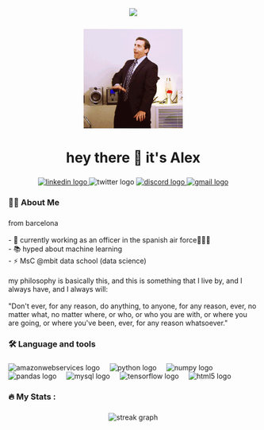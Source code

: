 <div align="center">
  <img src="https://visitor-badge.laobi.icu/badge?page_id=alexgomezlopez.alexgomezlopez&"  />
</div>

###

<div align="center">
  <img height="200" src="https://github.com/alexgomezlopez/alexgomezlopez/raw/main/scott.gif"  />
</div>

###

<h1 align="center">hey there 👋 it's Alex</h1>

###

<div align="center">
  <a href="https://www.linkedin.com/in/alexgomezlopez/" target="_blank">
    <img src="https://raw.githubusercontent.com/maurodesouza/profile-readme-generator/master/src/assets/icons/social/linkedin/default.svg" width="52" height="40" alt="linkedin logo"  />
  </a>
  <img src="https://raw.githubusercontent.com/maurodesouza/profile-readme-generator/master/src/assets/icons/social/twitter/default.svg" width="52" height="40" alt="twitter logo"  />
  <a href="alexgomezlopez" target="_blank">
    <img src="https://raw.githubusercontent.com/maurodesouza/profile-readme-generator/master/src/assets/icons/social/discord/default.svg" width="52" height="40" alt="discord logo"  />
  </a>
  <a href="alexgomez.int@gmail.com" target="_blank">
    <img src="https://raw.githubusercontent.com/maurodesouza/profile-readme-generator/master/src/assets/icons/social/gmail/default.svg" width="52" height="40" alt="gmail logo"  />
  </a>
</div>

###

<div align="center">
</div>

###

<h3 align="left">👩‍💻  About Me</h3>

###

<p align="left">from barcelona<br><br>- 🔭 currently working as an officer in the spanish air force🚀🇪🇸<br>- 📚 hyped about machine learning <br>- ⚡ MsC @mbit data school (data science)<br><br>my philosophy is basically this, and this is something that I live by, and I always have, and I always will: <br><br>"Don't ever, for any reason, do anything, to anyone, for any reason, ever, no matter what, no matter where, or who, or who you are with, or where you are going, or where you've been, ever, for any reason whatsoever."</p>

###

<h3 align="left">🛠 Language and tools</h3>

###

<div align="left">
  <img src="https://cdn.jsdelivr.net/gh/devicons/devicon/icons/amazonwebservices/amazonwebservices-original.svg" height="40" alt="amazonwebservices logo"  />
  <img width="12" />
  <img src="https://cdn.jsdelivr.net/gh/devicons/devicon/icons/python/python-original.svg" height="40" alt="python logo"  />
  <img width="12" />
  <img src="https://cdn.jsdelivr.net/gh/devicons/devicon/icons/numpy/numpy-original.svg" height="40" alt="numpy logo"  />
  <img width="12" />
  <img src="https://cdn.jsdelivr.net/gh/devicons/devicon/icons/pandas/pandas-original.svg" height="40" alt="pandas logo"  />
  <img width="12" />
  <img src="https://cdn.jsdelivr.net/gh/devicons/devicon/icons/mysql/mysql-original.svg" height="40" alt="mysql logo"  />
  <img width="12" />
  <img src="https://cdn.jsdelivr.net/gh/devicons/devicon/icons/tensorflow/tensorflow-original.svg" height="40" alt="tensorflow logo"  />
  <img width="12" />
  <img src="https://cdn.jsdelivr.net/gh/devicons/devicon/icons/html5/html5-original.svg" height="40" alt="html5 logo"  />
</div>

###

<h3 align="left">🔥   My Stats :</h3>

###

<div align="center">
  <img src="https://streak-stats.demolab.com?user=alexgomezlopez&locale=en&mode=daily&theme=dark&hide_border=false&border_radius=5&order=3" height="220" alt="streak graph"  />
</div>

###
